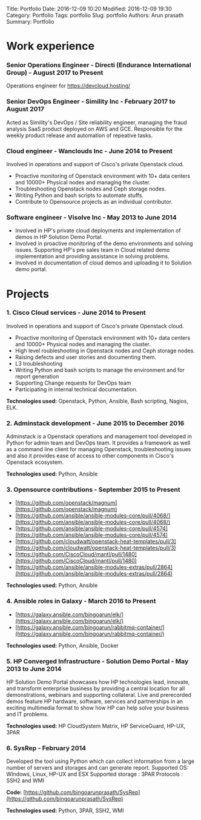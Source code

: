 Title: Portfolio
Date: 2016-12-09 10:20
Modified: 2016-12-09 19:30
Category: Portfolio
Tags: portfolio
Slug: portfolio
Authors: Arun prasath
Summary: Portfolio

# Work experience

### Senior Operations Engineer - Directi (Endurance International Group) - August 2017 to Present

Operations engineer for https://devcloud.hosting/

### Senior DevOps Engineer - Simility Inc - February 2017 to August 2017

Acted as Simility's DevOps / Site reliability engineer, managing the fraud analysis SaaS product deployed on AWS and GCE. Responsible for the weekly product release and automation of repeative tasks.

### Cloud engineer - Wanclouds Inc - June 2014 to Present

Involved in operations and support of Cisco's private Openstack cloud.

- Proactive monitoring of Openstack environment with 10+ data centers and 10000+ Physical nodes and managing the cluster.
- Troubleshooting Openstack nodes and Ceph storage nodes.
- Writing Python and bash scripts to automate stuffs.
- Contribute to Opensource projects as an individual contributor.

### Software engineer - Visolve Inc - May 2013 to June 2014

- Involved in HP's private cloud deployments and implementation of demos in HP Solution Demo Portal.
- Involved in proactive monitoring of the demo environments and solving issues. Supporting HP's pre sales team in Cloud related demo implementation and providing assistance in solving problems.
- Involved in documentation of cloud demos and uploading it to Solution demo portal.

# Projects

### 1. Cisco Cloud services - June 2014 to Present

Involved in operations and support of Cisco's private Openstack cloud.

- Proactive monitoring of Openstack environment with 10+ data centers and 10000+ Physical nodes and managing the cluster.
- High level roubleshooting in Openstack nodes and Ceph storage nodes.
- Raising defects and user stories and documenting them.
- L3 troubleshooting
- Writing Python and bash scripts to manage the environment and for report generation
- Supporting Change requests for DevOps team
- Participating in internal technical documentation.

**Technologies used:** Openstack, Python, Ansible, Bash scripting, Nagios, ELK.

### 2. Adminstack development - June 2015 to December 2016

Adminstack is a Openstack operations and management tool developed in Python for admin team and DevOps team. It provides a framework as well as a command line client for managing Openstack, troubleshooting issues and also it provides ease of access to other components in Cisco's Openstack ecosystem.

**Technologies used:** Python, Ansible

### 3. Opensource contributions - September 2015 to Present

- [https://github.com/openstack/magnum](https://github.com/openstack/magnum)
- [https://github.com/ansible/ansible-modules-core/pull/4068/](https://github.com/ansible/ansible-modules-core/pull/4068/)
- [https://github.com/ansible/ansible-modules-core/pull/4574](https://github.com/ansible/ansible-modules-core/pull/4574)
- [https://github.com/cloudwatt/openstack-heat-templates/pull/3](https://github.com/cloudwatt/openstack-heat-templates/pull/3)
- [https://github.com/CiscoCloud/mantl/pull/1480](https://github.com/CiscoCloud/mantl/pull/1480)
- [https://github.com/ansible/ansible-modules-extras/pull/2864](https://github.com/ansible/ansible-modules-extras/pull/2864)

**Technologies used:** Python, Ansible

### 4. Ansible roles in Galaxy - March 2016 to Present

- [https://galaxy.ansible.com/bingoarun/elk/](https://galaxy.ansible.com/bingoarun/elk/)
- [https://galaxy.ansible.com/bingoarun/rabbitmq-container/](https://galaxy.ansible.com/bingoarun/rabbitmq-container/)

**Technologies used:** Python, Ansible, Docker

### 5. HP Converged Infrastructure - Solution Demo Portal - May 2013 to June 2014

HP Solution Demo Portal showcases how HP technologies lead, innovate, and transform enterprise business by providing a central location for all demonstrations, webinars and supporting collateral. Live and prerecorded demos feature HP hardware, software, services and partnerships in an exciting multimedia format to show how HP can help solve your business and IT problems.

**Technologies used:** HP CloudSystem Matrix, HP ServiceGuard, HP-UX, 3PAR

### 6. SysRep - February 2014

Developed the tool using Python which can collect information from a large number of servers and storages and can generate report.
Supported OS: WIndows, Linux, HP-UX and ESX
Supported storage : 3PAR
Protocols : SSH2 and WMI

**Code:** [https://github.com/bingoarunprasath/SysRep](https://github.com/bingoarunprasath/SysRep)

**Technologies used:** Python, 3PAR, SSH2, WMI
